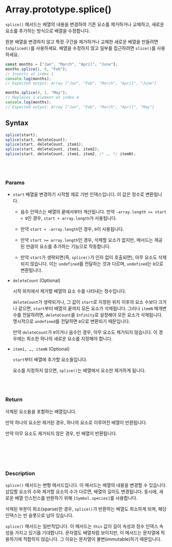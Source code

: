 # Array.prototype.splice()

`splice()` 메서드는 배열의 내용을 변경하여 기존 요소를 제거하거나 교체하고, 새로운 요소를 추가하는 방식으로 배열을 수정합니다.

원본 배열을 변경하지 않고 특정 구간을 제거하거나 교체한 새로운 배열을 만들려면 `toSpliced()`를 사용하세요. 배열을 수정하지 않고 일부를 접근하려면 `slice()`를 사용하세요.

```js
const months = ["Jan", "March", "April", "June"];
months.splice(1, 0, "Feb");
// Inserts at index 1
console.log(months);
// Expected output: Array ["Jan", "Feb", "March", "April", "June"]

months.splice(4, 1, "May");
// Replaces 1 element at index 4
console.log(months);
// Expected output: Array ["Jan", "Feb", "March", "April", "May"]
```

## Syntax

```js
splice(start);
splice(start, deleteCount);
splice(start, deleteCount, item1);
splice(start, deleteCount, item1, item2);
splice(start, deleteCount, item1, item2, /* …, */ itemN);
```

<br/>
<br/>

### Params

-   `start`
    배열을 변경하기 시작할 제로 기반 인덱스입니다. 이 값은 정수로 변환됩니다.

    -   음수 인덱스는 배열의 끝에서부터 계산됩니다. 만약 `-array.length <= start < 0`인 경우, `start + array.length`가 사용됩니다.

    -   만약 `start < -array.length`인 경우, `0`이 사용됩니다.

    -   만약 `start >= array.length`인 경우, 삭제할 요소가 없지만, 메서드는 제공된 만큼의 요소를 추가하는 기능으로 작동합니다.

    -   만약 `start`가 생략되면(즉, `splice()`가 인자 없이 호출되면), 아무 요소도 삭제되지 않습니다. 이는 `undefined`를 전달하는 것과 다르며, `undefined`는 `0`으로 변환됩니다.

-   `deleteCount` (Optional)

    시작 위치에서 제거할 배열의 요소 수를 나타내는 정수입니다.

    `deleteCount`가 생략되거나, 그 값이 `start`로 지정된 위치 이후의 요소 수보다 크거나 같으면, `start`부터 배열의 끝까지 모든 요소가 삭제됩니다. 그러나 `itemN` 매개변수를 전달하려면, `deleteCount`를 `Infinity`로 설정해야 모든 요소가 삭제됩니다. 명시적으로 `undefined`를 전달하면 `0`으로 변환되기 때문입니다.

    만약 `deleteCount`가 `0`이거나 음수인 경우, 아무 요소도 제거되지 않습니다. 이 경우에는 최소한 하나의 새로운 요소를 지정해야 합니다.

-   `item1, …, itemN` (Optional)

    `start`부터 배열에 추가할 요소들입니다.

    요소를 지정하지 않으면, `splice()`는 배열에서 요소만 제거하게 됩니다.

<br/>
<br/>

### Return

삭제된 요소들을 포함하는 배열입니다.

만약 하나의 요소만 제거된 경우, 하나의 요소로 이루어진 배열이 반환됩니다.

만약 아무 요소도 제거되지 않은 경우, 빈 배열이 반환됩니다.

<br/>
<br/>
<br/>
<br/>

### Description

`splice()` 메서드는 변형 메서드입니다. 이 메서드는 배열의 내용을 변경할 수 있습니다. 삽입할 요소의 수와 제거할 요소의 수가 다르면, 배열의 길이도 변경됩니다. 동시에, 새로운 배열 인스턴스를 반환하기 위해 `[Symbol.species]`를 사용합니다.

삭제된 부분이 희소(sparse)한 경우, `splice()`가 반환하는 배열도 희소하게 되며, 해당 인덱스는 빈 슬롯으로 남아 있습니다.

`splice()` 메서드는 일반적입니다. 이 메서드는 `this` 값이 길이 속성과 정수 인덱스 속성을 가지고 있기를 기대합니다. 문자열도 배열처럼 보이지만, 이 메서드는 문자열에 적용하기에 적합하지 않습니다. 그 이유는 문자열이 불변(immutable)하기 때문입니다.
